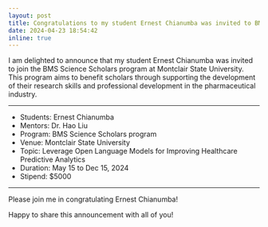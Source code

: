 ```yaml
---
layout: post
title: Congratulations to my student Ernest Chianumba was invited to BMS Science Scholars program at Montclair State University
date: 2024-04-23 18:54:42
inline: true
---
```


I am delighted to announce that my student Ernest Chianumba was invited to join the BMS Science Scholars program at Montclair State University. 
This program aims to benefit scholars through supporting the development of their research skills and professional development in the pharmaceutical industry. 

----------------------------------

- Students: Ernest Chianumba 
- Mentors: Dr. Hao Liu
- Program: BMS Science Scholars program
- Venue: Montclair State University
- Topic: Leverage Open Language Models for Improving Healthcare Predictive Analytics
- Duration: May 15 to Dec 15, 2024
- Stipend: $5000 

----------------------------------

Please join me in congratulating Ernest Chianumba!

Happy to share this announcement with all of you! 

